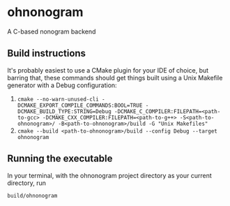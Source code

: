 # ohnonogram
A C-based nonogram backend

## Build instructions
It's probably easiest to use a CMake plugin for your IDE of choice, but barring that, these commands should get things built using a Unix Makefile generator with a Debug configuration:
1. `cmake --no-warn-unused-cli -DCMAKE_EXPORT_COMPILE_COMMANDS:BOOL=TRUE -DCMAKE_BUILD_TYPE:STRING=Debug -DCMAKE_C_COMPILER:FILEPATH=<path-to-gcc> -DCMAKE_CXX_COMPILER:FILEPATH=<path-to-g++> -S<path-to-ohnonogram>/ -B<path-to-ohnonogram>/build -G "Unix Makefiles"`
2. `cmake --build <path-to-ohnonogram>/build --config Debug --target ohnonogram`

## Running the executable
In your terminal, with the ohnonogram project directory as your current directory, run
```
build/ohnonogram
```
